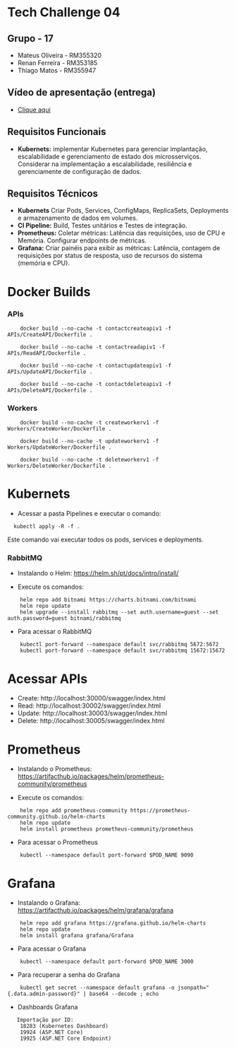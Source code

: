 # Tech Challenge 04

## Grupo - 17

- Mateus Oliveira - RM355320
- Renan Ferreira - RM353185
- Thiago Matos - RM355947

## Vídeo de apresentação (entrega)

- [Clique aqui]()

## Requisitos Funcionais

- **Kubernets:** implementar Kubernetes para gerenciar implantação, escalabilidade e gerenciamento de estado dos microsserviços. Considerar na implementação a escalabilidade, resiliência e gerenciamente de configuração de dados.


## Requisitos Técnicos

- **Kubernets** Criar Pods, Services, ConfigMaps, ReplicaSets, Deployments e armazenamento de dados em volumes.
- **CI Pipeline:** Build, Testes unitários e Testes de integração.
- **Prometheus:** Coletar métricas: Latência das requisições, uso de CPU e Memória. Configurar endpoints de métricas.
- **Grafana:** Criar painéis para exibir as métricas: Latência, contagem de requisições por status de resposta, uso de recursos do sistema (memória e CPU).


# Docker Builds
### APIs

```shell
    docker build --no-cache -t contactcreateapiv1 -f APIs/CreateAPI/Dockerfile .

    docker build --no-cache -t contactreadapiv1 -f APIs/ReadAPI/Dockerfile .
  
    docker build --no-cache -t contactupdateapiv1 -f APIs/UpdateAPI/Dockerfile .
    
    docker build --no-cache -t contactdeleteapiv1 -f APIs/DeleteAPI/Dockerfile .

```

### Workers

```shell
    docker build --no-cache -t createworkerv1 -f Workers/CreateWorker/Dockerfile .
    
    docker build --no-cache -t updateworkerv1 -f Workers/UpdateWorker/Dockerfile .
    
    docker build --no-cache -t deleteworkerv1 -f Workers/DeleteWorker/Dockerfile .
```

# Kubernets
- Acessar a pasta Pipelines e executar o comando:

```shell
  kubectl apply -R -f .
```

Este comando vai executar todos os pods, services e deployments.

### RabbitMQ

- Instalando o Helm: https://helm.sh/pt/docs/intro/install/

- Execute os comandos:
```shell
    helm repo add bitnami https://charts.bitnami.com/bitnami
    helm repo update 
    helm upgrade --install rabbitmq --set auth.username=guest --set auth.password=guest bitnami/rabbitmq
```

- Para acessar o RabbitMQ
```shell
    kubectl port-forward --namespace default svc/rabbitmq 5672:5672
    kubectl port-forward --namespace default svc/rabbitmq 15672:15672
```

# Acessar APIs

- Create: http://localhost:30000/swagger/index.html
- Read: http://localhost:30002/swagger/index.html
- Update: http://localhost:30003/swagger/index.html
- Delete: http://localhost:30005/swagger/index.html

# Prometheus 

- Instalando o Prometheus: https://artifacthub.io/packages/helm/prometheus-community/prometheus

- Execute os comandos:
```shell
    helm repo add prometheus-community https://prometheus-community.github.io/helm-charts
    helm repo update
    helm install prometheus prometheus-community/prometheus
```
- Para acessar o Prometheus
```shell
    kubectl --namespace default port-forward $POD_NAME 9090
```

# Grafana

- Instalando o Grafana: https://artifacthub.io/packages/helm/grafana/grafana
```shell
    helm repo add grafana https://grafana.github.io/helm-charts
    helm repo update
    helm install grafana grafana/Grafana
```
- Para acessar o Grafana
```shell
    kubectl --namespace default port-forward $POD_NAME 3000
```
- Para recuperar a senha do Grafana
```Linux
    kubectl get secret --namespace default grafana -o jsonpath="{.data.admin-password}" | base64 --decode ; echo
```
- Dashboards Grafana
```Importação arquivo json: TechChallengeFiapFase4\Grafana_Dashboards
   Importação por ID: 
    18283 (Kubernetes Dashboard)
    19924 (ASP.NET Core)
    19925 (ASP.NET Core Endpoint)
```


